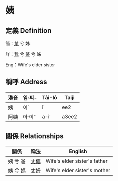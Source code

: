# 姨
## 定義 Definition
簡：[某](member18.md) 兮 姊

詳：[我](member1.md) 兮 [某](member18.md) 兮 姊

Eng：Wife's elder sister

## 稱呼 Address

漢音 | 임·찌- | Tâi-lô | Taiji
--- | --- | --- | --- 
姨 | 이ˆ | î | ee2 
阿姨 | 아·이ˆ | a-î | a3ee2 


## 關係 Relationships

關係 | 稱法 | English
--- | --- | --- 
姨 兮 爸 | [丈儂](member62.md) | Wife's elder sister's father
姨 兮 媽 | [丈姆](member63.md) | Wife's elder sister's mother
